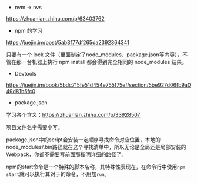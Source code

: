 - nvm -> nvs

<https://zhuanlan.zhihu.com/p/63403762>

- npm 的学习

<https://juejin.im/post/5ab3f77df265da2392364341>

只要有一个 lock 文件（里面制定了node_modules、package.json等内容），不管在那一台机器上执行 npm install 都会得到完全相同的 node_modules 结果。

- Devtools

<https://juejin.im/book/5bdc715fe51d454e755f75ef/section/5be927d06fb9a049d81b5fc0>

- package.json

学习各个含义：<https://zhuanlan.zhihu.com/p/33928507>

项目文件名字需要小写。

package.json中的script会安装一定顺序寻找命令对应位置，本地的node_modules/.bin路径就在这个寻找清单中，所以无论是全局还是局部安装的Webpack，你都不需要写前面那指明详细的路径了。

npm的start命令是一个特殊的脚本名称，其特殊性表现在，在命令行中使用`npm start`就可以执行其对于的命令，不用加`run`。